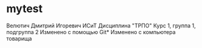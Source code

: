 # mytest
Велютич
Дмитрий
Игоревич
ИСиТ
Дисциплина "ТРПО"
Курс 1, группа 1, подгруппа 2
Изменено с помощью Git*
Изменено с компьютера товарища